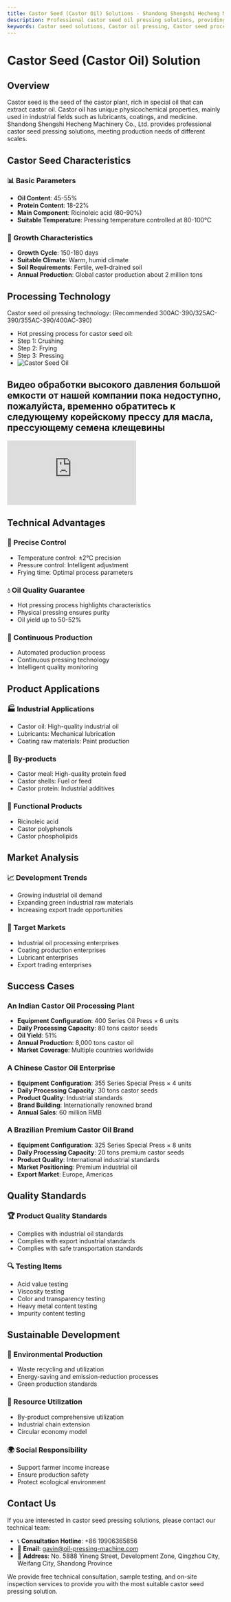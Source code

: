 ```yaml
---
title: Castor Seed (Castor Oil) Solutions - Shandong Shengshi Hecheng Machinery Co., Ltd.
description: Professional castor seed oil pressing solutions, providing castor oil processing equipment and technical services, oil content 45-55%, using hot pressing process to highlight industrial characteristics, meeting different needs from small workshops to large factories.
keywords: Castor seed solutions, Castor oil pressing, Castor seed processing equipment, Castor oil production line, Castor seed hot pressing process, Castor oil press, Castor oil extraction, Castor oilseed processing, Castor oil pressing equipment, Castor oil production equipment, Castor oil processing plant
---
```


# Castor Seed (Castor Oil) Solution

## Overview

Castor seed is the seed of the castor plant, rich in special oil that can extract castor oil. Castor oil has unique physicochemical properties, mainly used in industrial fields such as lubricants, coatings, and medicine. Shandong Shengshi Hecheng Machinery Co., Ltd. provides professional castor seed pressing solutions, meeting production needs of different scales.

## Castor Seed Characteristics

### 📊 Basic Parameters
- **Oil Content**: 45-55%
- **Protein Content**: 18-22%
- **Main Component**: Ricinoleic acid (80-90%)
- **Suitable Temperature**: Pressing temperature controlled at 80-100℃

### 🌱 Growth Characteristics
- **Growth Cycle**: 150-180 days
- **Suitable Climate**: Warm, humid climate
- **Soil Requirements**: Fertile, well-drained soil
- **Annual Production**: Global castor production about 2 million tons

## Processing Technology
Castor seed oil pressing technology: (Recommended 300AC-390/325AC-390/355AC-390/400AC-390)
 + Hot pressing process for castor seed oil:
 + Step 1: Crushing
 + Step 2: Frying
 + Step 3: Pressing
 + ![Castor Seed Oil](/images/蓖麻子热榨工艺_Hot%20pressing%20process%20of%20castor%20seeds_png.png)

## Видео обработки высокого давления большой емкости от нашей компании пока недоступно, пожалуйста, временно обратитесь к следующему корейскому прессу для масла, прессующему семена клещевины

<div class="video-container">
 <iframe src="https://www.youtube.com/embed/4AhVzopNoc0" frameborder="0" allow="accelerometer; autoplay; clipboard-write; encrypted-media; gyroscope; picture-in-picture" allowfullscreen></iframe>
</div>

## Technical Advantages

### 🎯 Precise Control
- Temperature control: ±2℃ precision
- Pressure control: Intelligent adjustment
- Frying time: Optimal process parameters

### 💧 Oil Quality Guarantee
- Hot pressing process highlights characteristics
- Physical pressing ensures purity
- Oil yield up to 50-52%

### 🔄 Continuous Production
- Automated production process
- Continuous pressing technology
- Intelligent quality monitoring

## Product Applications

### 🏭 Industrial Applications
- Castor oil: High-quality industrial oil
- Lubricants: Mechanical lubrication
- Coating raw materials: Paint production

### 🥛 By-products
- Castor meal: High-quality protein feed
- Castor shells: Fuel or feed
- Castor protein: Industrial additives

### 💊 Functional Products
- Ricinoleic acid
- Castor polyphenols
- Castor phospholipids

## Market Analysis

### 📈 Development Trends
- Growing industrial oil demand
- Expanding green industrial raw materials
- Increasing export trade opportunities

### 🎯 Target Markets
- Industrial oil processing enterprises
- Coating production enterprises
- Lubricant enterprises
- Export trading enterprises

## Success Cases

### An Indian Castor Oil Processing Plant
- **Equipment Configuration**: 400 Series Oil Press × 6 units
- **Daily Processing Capacity**: 80 tons castor seeds
- **Oil Yield**: 51%
- **Annual Production**: 8,000 tons castor oil
- **Market Coverage**: Multiple countries worldwide

### A Chinese Castor Oil Enterprise
- **Equipment Configuration**: 355 Series Special Press × 4 units
- **Daily Processing Capacity**: 30 tons castor seeds
- **Product Quality**: Industrial standards
- **Brand Building**: Internationally renowned brand
- **Annual Sales**: 60 million RMB

### A Brazilian Premium Castor Oil Brand
- **Equipment Configuration**: 325 Series Special Press × 8 units
- **Daily Processing Capacity**: 20 tons premium castor seeds
- **Product Quality**: International industrial standards
- **Market Positioning**: Premium industrial oil
- **Export Market**: Europe, Americas

## Quality Standards

### 🏆 Product Quality Standards
- Complies with industrial oil standards
- Complies with export industrial standards
- Complies with safe transportation standards

### 🔍 Testing Items
- Acid value testing
- Viscosity testing
- Color and transparency testing
- Heavy metal content testing
- Impurity content testing

## Sustainable Development

### 🌱 Environmental Production
- Waste recycling and utilization
- Energy-saving and emission-reduction processes
- Green production standards

### 🔄 Resource Utilization
- By-product comprehensive utilization
- Industrial chain extension
- Circular economy model

### 🌍 Social Responsibility
- Support farmer income increase
- Ensure production safety
- Protect ecological environment

## Contact Us

If you are interested in castor seed pressing solutions, please contact our technical team:

- 📞 **Consultation Hotline**: +86 19906365856
- 📧 **Email**: gavin@oil-pressing-machine.com
- 📍 **Address**: No. 5888 Yineng Street, Development Zone, Qingzhou City, Weifang City, Shandong Province

We provide free technical consultation, sample testing, and on-site inspection services to provide you with the most suitable castor seed pressing solution.